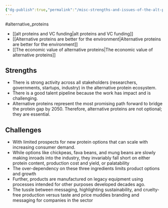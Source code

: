 ```yaml
---
{"dg-publish":true,"permalink":"/misc-strengths-and-issues-of-the-alt-protein-sector/","created":"2024-09-13T20:45:47.287+01:00","updated":"2025-09-29T00:20:02.772+01:00"}
---
```


#alternative_proteins 

- [[alt proteins and VC funding\|alt proteins and VC funding]]
- [[Alternative proteins are better for the environment\|Alternative proteins are better for the environment]]
- [[The economic value of alternative proteins\|The economic value of alternative proteins]]
## Strengths
- There is strong activity across all stakeholders (researchers, governments, startups, industry) in the alternative protein ecosystem.
- There is a good talent pipeline because the work has impact and is challenging.
- Alternative proteins represent the most promising path forward to bridge the protein gap by 2050. Therefore, alternative proteins are not optional; they are essential.

## Challenges
- With limited prospects for new protein options that can scale with increasing consumer demand.
- While options like chickpeas, fava beans, and mung beans are slowly making inroads into the industry, they invariably fall short on either protein content, production cost and yield, or palatability
- The over-dependency on these three ingredients limits product options and growth
- Further, products are manufactured on legacy equipment using processes intended for other purposes developed decades ago.
- The tussle between messaging, highlighting sustainability, and cruelty-free production versus taste and price muddies branding and messaging for companies in the sector

